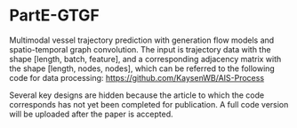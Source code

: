 # PartE-GTGF
Multimodal vessel trajectory prediction with generation flow models and spatio-temporal graph convolution. 
The input is trajectory data with the shape [length, batch, feature], and a corresponding adjacency matrix with the shape [length, nodes, nodes], which can be referred to the following code for data processing: https://github.com/KaysenWB/AIS-Process

Several key designs are hidden because the article to which the code corresponds has not yet been completed for publication. A full code version will be uploaded after the paper is accepted. 
